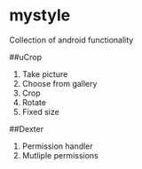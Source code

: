 # mystyle
Collection of android functionality

##uCrop
1. Take picture
2. Choose from gallery
3. Crop
4. Rotate
5. Fixed size 

##Dexter
1. Permission handler
2. Mutliple permissions
